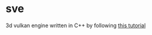 # sve
3d vulkan engine written in C++ by following [this tutorial](https://github.com/blurrypiano/littleVulkanEngine)